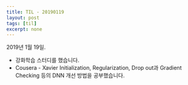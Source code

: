 ```yaml
---
title: TIL - 20190119
layout: post
tags: [til]
excerpt: none
---
```


2019년 1월 19일.

- 강화학습 스터디를 했습니다.
- Cousera - Xavier Initialization, Regularization, Drop out과 Gradient Checking 등의 DNN 개선 방법을 공부했습니다.